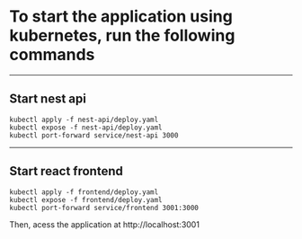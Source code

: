 # To start the application using kubernetes, run the following commands

---

## Start nest api

```
kubectl apply -f nest-api/deploy.yaml
kubectl expose -f nest-api/deploy.yaml
kubectl port-forward service/nest-api 3000
```

---

## Start react frontend

```
kubectl apply -f frontend/deploy.yaml
kubectl expose -f frontend/deploy.yaml
kubectl port-forward service/frontend 3001:3000
```

Then, acess the application at http://localhost:3001
